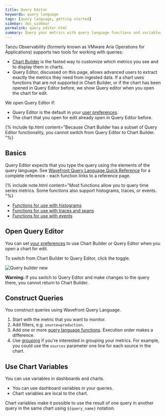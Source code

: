 ```yaml
---
title: Query Editor
keywords: query language
tags: [query language, getting started]
sidebar: doc_sidebar
permalink: query_editor.html
summary: Query your metrics with query language functions and variables.
---
```


Tanzu Observability (formerly known as VMware Aria Operations for Applications) supports two tools for working with queries:

* [Chart Builder](chart_builder.html) is the fasted way to customize which metrics you see and to display them in charts.
* Query Editor, discussed on this page, allows advanced users to extract exactly the metrics they need from ingested data. If a chart uses functions that are not supported in Chart Builder, or if the chart has been opened in Query Editor before, we show Query editor when you open the chart for edit.

We open Query Editor if:
* Query Editor is the default in your [user preferences](users_account_managing.html).
* The chart that you open for edit already open in Query Editor before.

{% include tip.html content="Because Chart Builder has a subset of Query Editor functionality, you cannot switch from Query Editor to Chart Builder. "%}

## Basics

Query Editor expects that you type the query using the elements of the query language. See [Wavefront Query Language Quick Reference](query_language_reference.html) for a complete reference - each function links to a reference page.

{% include note.html content="Most functions allow you to query time series metrics. Some functions also support histograms, traces, or events. "%}

* [Functions for use with histograms](query_language_reference.html#histogram-functions)
* [Functions for use with traces and spans](query_language_reference.html#traces-functions)
* [Functions for use with events](query_language_reference.html#event-functions)

## Open Query Editor

You can set [your preferences](users_account_managing.html) to use Chart Builder or Query Editor when you open a chart for edit.

To switch from Chart Builder to Query Editor, click the toggle.

![Query builder new](images/v2_query_builder_toggle.png)

**Warning:** If you switch to Query Editor and make changes to the query there, you cannot return to Chart Builder.


## Construct Queries

You construct queries using Wavefront Query Language.
1. Start with the metric that you want to monitor.
2. Add filters, e.g. `source=production`.
3. Add one or more [query language functions](query_language_reference.html). Execution order makes a difference.
4. Use [grouping](query_language_aggregate_functions.html#grouping-the-aggregation-results) if you're interested in grouping your metrics. For example, you could use the `sources` parameter one line for each source in the chart.


## Use Chart Variables

You can use variables in dashboards and charts.
* You can use dashboard variables in your queries.
* Chart variables are local to the chart.

Chart variables make it possible to use the result of one query in another query in the same chart using `${query_name}` notation.
